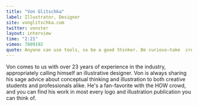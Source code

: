 ```yaml
---
title: "Von Glitschka"
label: Illustrator, Designer
site: vonglitschka.com
twitter: vonster
layout: interview
time: "2:21"
vimeo: 7809192
quote: Anyone can use tools, so be a good thinker. Be curious—take  creative risks.
---
```


Von comes to us with over 23 years of experience in the industry, appropriately calling himself an illustrative designer. Von is always sharing his sage advice about conceptual thinking and illustration to both creative students and professionals alike. He's a fan-favorite with the HOW crowd, and you can find his work in most every logo and illustration publication you can think of.